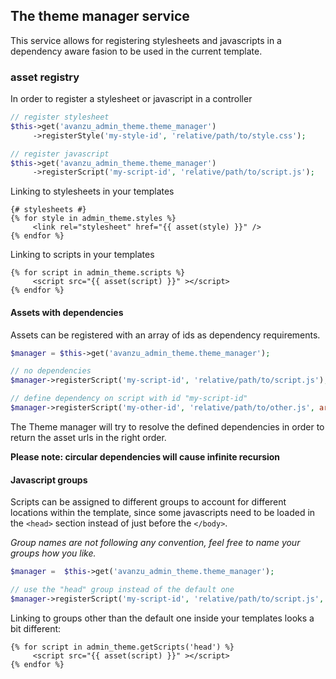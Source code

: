 ## The theme manager service

This service allows for registering stylesheets and javascripts in a dependency aware fasion to be used in the current template. 

### asset registry

In order to register a stylesheet or javascript in a controller 

```php
// register stylesheet
$this->get('avanzu_admin_theme.theme_manager')
	 ->registerStyle('my-style-id', 'relative/path/to/style.css');

// register javascript
$this->get('avanzu_admin_theme.theme_manager')
	 ->registerScript('my-script-id', 'relative/path/to/script.js');
```

Linking to stylesheets in your templates 

```twig
{# stylesheets #}
{% for style in admin_theme.styles %}
	 <link rel="stylesheet" href="{{ asset(style) }}" />
{% endfor %}
```

Linking to scripts in your templates

```twig
{% for script in admin_theme.scripts %}
	 <script src="{{ asset(script) }}" ></script>
{% endfor %}
``` 


#### Assets with dependencies

Assets can be registered with an array of ids as dependency requirements. 

```php 
$manager = $this->get('avanzu_admin_theme.theme_manager');

// no dependencies
$manager->registerScript('my-script-id', 'relative/path/to/script.js');

// define dependency on script with id "my-script-id"
$manager->registerScript('my-other-id', 'relative/path/to/other.js', array('my-script-id'));
```

The Theme manager will try to resolve the defined dependencies in order to return the asset urls in the right order. 

__Please note: circular dependencies will cause infinite recursion__

#### Javascript groups

Scripts can be assigned to different groups to account for different locations within the template, since some
javascripts need to be loaded in the `<head>` section instead of just before the `</body>`. 

_Group names are not following any convention, feel free to name your groups how you like._

```php
$manager = 	$this->get('avanzu_admin_theme.theme_manager');

// use the "head" group instead of the default one
$manager->registerScript('my-script-id', 'relative/path/to/script.js', array(), 'head');
```

Linking to groups other than the default one inside your templates looks a bit different: 


```twig
{% for script in admin_theme.getScripts('head') %}
	 <script src="{{ asset(script) }}" ></script>
{% endfor %}
``` 
